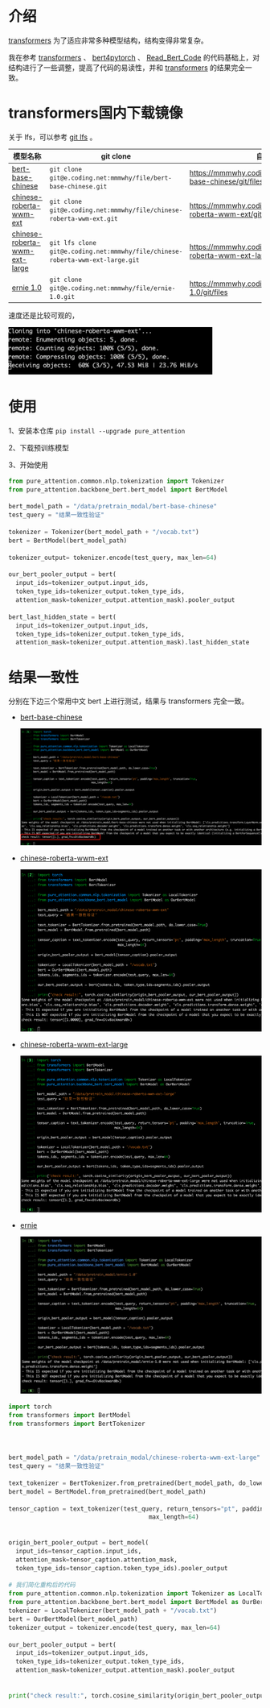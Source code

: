 # 介绍
[transformers](https://github.com/huggingface/transformers) 为了适应非常多种模型结构，结构变得非常复杂。

我在参考
[transformers](https://github.com/huggingface/transformers) 、 
[bert4pytorch](https://github.com/MuQiuJun-AI/bert4pytorch) 、
[Read_Bert_Code](https://github.com/DA-southampton/Read_Bert_Code)
的代码基础上，对结构进行了一些调整，提高了代码的易读性，并和 [transformers](https://github.com/huggingface/transformers) 的结果完全一致。

# transformers国内下载镜像

关于 lfs，可以参考 [git lfs](https://git-lfs.github.com/) 。



|  模型名称   | git clone  |  自行下载  |
|  ----  | ----  | ----  |
| [bert-base-chinese](https://huggingface.co/bert-base-chinese)  | `git clone git@e.coding.net:mmmwhy/file/bert-base-chinese.git` | https://mmmwhy.coding.net/public/file/bert-base-chinese/git/files |
| [chinese-roberta-wwm-ext](https://huggingface.co/hfl/chinese-roberta-wwm-ext)  | `git clone git@e.coding.net:mmmwhy/file/chinese-roberta-wwm-ext.git` | https://mmmwhy.coding.net/public/file/chinese-roberta-wwm-ext/git/filess |
| [chinese-roberta-wwm-ext-large](https://huggingface.co/hfl/chinese-roberta-wwm-ext-large)  | `git lfs clone git@e.coding.net:mmmwhy/file/chinese-roberta-wwm-ext-large.git` | https://mmmwhy.coding.net/public/file/chinese-roberta-wwm-ext-large/git/files |
| [ernie 1.0](https://huggingface.co/nghuyong/ernie-1.0)  | `git clone git@e.coding.net:mmmwhy/file/ernie-1.0.git` | https://mmmwhy.coding.net/public/file/ernie-1.0/git/files |

速度还是比较可观的，

![](../../images/download_speed.png)


# 使用
1、安装本仓库 `pip install --upgrade pure_attention`  

2、下载预训练模型

3、开始使用
```python
from pure_attention.common.nlp.tokenization import Tokenizer
from pure_attention.backbone_bert.bert_model import BertModel

bert_model_path = "/data/pretrain_modal/bert-base-chinese"
test_query = "结果一致性验证"

tokenizer = Tokenizer(bert_model_path + "/vocab.txt")
bert = BertModel(bert_model_path)

tokenizer_output= tokenizer.encode(test_query, max_len=64)

our_bert_pooler_output = bert(
  input_ids=tokenizer_output.input_ids, 
  token_type_ids=tokenizer_output.token_type_ids, 
  attention_mask=tokenizer_output.attention_mask).pooler_output

bert_last_hidden_state = bert(
  input_ids=tokenizer_output.input_ids, 
  token_type_ids=tokenizer_output.token_type_ids, 
  attention_mask=tokenizer_output.attention_mask).last_hidden_state


```


# 结果一致性
分别在下边三个常用中文 bert 上进行测试，结果与 transformers 完全一致。
- [bert-base-chinese](https://huggingface.co/bert-base-chinese)
  
  ![](../../images/bert-base-chinese.png)
  

- [chinese-roberta-wwm-ext](https://huggingface.co/hfl/chinese-roberta-wwm-ext)
  
  ![](../../images/chinese-roberta-wwm-ext.png)
  

- [chinese-roberta-wwm-ext-large](https://huggingface.co/hfl/chinese-roberta-wwm-ext-large)
  
  ![](../../images/chinese-roberta-wwm-ext-large.png)
  

- [ernie](https://huggingface.co/nghuyong/ernie-1.0)
  
  ![](../../images/ernie.png)
  

```python
import torch
from transformers import BertModel
from transformers import BertTokenizer



bert_model_path = "/data/pretrain_modal/chinese-roberta-wwm-ext-large"
test_query = "结果一致性验证"

text_tokenizer = BertTokenizer.from_pretrained(bert_model_path, do_lower_case=True)
bert_model = BertModel.from_pretrained(bert_model_path)

tensor_caption = text_tokenizer(test_query, return_tensors="pt", padding='max_length', truncation=True,
                                       max_length=64)


origin_bert_pooler_output = bert_model(
  input_ids=tensor_caption.input_ids,
  attention_mask=tensor_caption.attention_mask,
  token_type_ids=tensor_caption.token_type_ids).pooler_output

# 我们简化重构后的代码
from pure_attention.common.nlp.tokenization import Tokenizer as LocalTokenizer
from pure_attention.backbone_bert.bert_model import BertModel as OurBertModel
tokenizer = LocalTokenizer(bert_model_path + "/vocab.txt")
bert = OurBertModel(bert_model_path)
tokenizer_output = tokenizer.encode(test_query, max_len=64)

our_bert_pooler_output = bert(
  input_ids=tokenizer_output.input_ids, 
  token_type_ids=tokenizer_output.token_type_ids, 
  attention_mask=tokenizer_output.attention_mask).pooler_output


print("check result:", torch.cosine_similarity(origin_bert_pooler_output, our_bert_pooler_output))
```